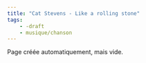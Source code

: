 ```yaml
---
title: "Cat Stevens - Like a rolling stone"
tags:
    - -draft
    - musique/chanson
---
```


Page créée automatiquement, mais vide.
